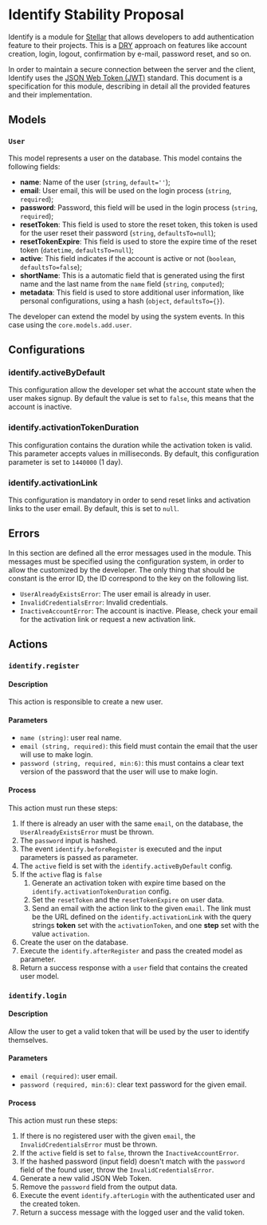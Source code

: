 # Identify Stability Proposal

Identify is a module for [Stellar](https://stellar-framework.com) that allows developers to add authentication feature to their projects. This is a [DRY](https://en.wikipedia.org/wiki/Don%27t_repeat_yourself) approach on features like account creation, login, logout, confirmation by e-mail, password reset, and so on.

In order to maintain a secure connection between the server and the client, Identify uses the [JSON Web Token (JWT)](https://tools.ietf.org/html/rfc7519) standard. This document is a specification for this module, describing in detail all the provided features and their implementation.

## Models

### `User`

This model represents a user on the database. This model contains the following fields:

* **name**: Name of the user (`string`, `default=''`);
* **email**: User email, this will be used on the login process (`string`, `required`);
* **password**: Password, this field will be used in the login process (`string`, `required`);
* **resetToken**: This field is used to store the reset token, this token is used for the user reset their password (`string`, `defaultsTo=null`);
* **resetTokenExpire**: This field is used to store the expire time of the reset token (`datetime`, `defaultsTo=null`);
* **active**: This field indicates if the account is active or not (`boolean`, `defaultsTo=false`);
* **shortName**: This is a automatic field that is generated using the first name and the last name from the `name` field (`string`, `computed`);
* **metadata**: This field is used to store additional user information, like personal configurations, using a hash (`object`, `defaultsTo={}`).

The developer can extend the model by using the system events. In this case using the `core.models.add.user`.

## Configurations

### identify.activeByDefault

This configuration allow the developer set what the account state when the user makes signup. By default the value is set to `false`, this means that the account is inactive.

### identify.activationTokenDuration

This configuration contains the duration while the activation token is valid. This parameter accepts values in milliseconds. By default, this configuration parameter is set to `1440000` (1 day).

### identify.activationLink

This configuration is mandatory in order to send reset links and activation links to the user email. By default, this is set to `null`.

## Errors

In this section are defined all the error messages used in the module. This messages must be specified using the configuration system, in order to allow the customized by the developer. The only thing that should be constant is the error ID, the ID correspond to the key on the following list.

- `UserAlreadyExistsError`: The user email is already in user.
- `InvalidCredentialsError`: Invalid credentials.
- `InactiveAccountError`: The account is inactive. Please, check your email for the activation link or request a new activation link.

## Actions

### `identify.register`

#### Description

This action is responsible to create a new user.

#### Parameters

- `name (string)`: user real name.
- `email (string, required)`: this field must contain the email that the user will use to make login.
- `password (string, required, min:6)`: this must contains a clear text version of the password that the user will use to make login.

#### Process

This action must run these steps:

1. If there is already an user with the same `email`, on the database, the `UserAlreadyExistsError` must be thrown.
2. The `password` input is hashed.
3. The event `identify.beforeRegister` is executed and the input parameters is passed as parameter.
4. The `active` field is set with the `identify.activeByDefault` config.
5. If the `active` flag is `false`
    1. Generate an activation token with expire time based on the `identify.activationTokenDuration` config.
    2. Set the `resetToken` and the `resetTokenExpire` on user data.
    3. Send an email with the action link to the given `email`. The link must be the URL defined on the `identify.activationLink` with the query strings **token** set with the `activationToken`, and one **step** set with the value `activation`.
6. Create the user on the database.
7. Execute the `identify.afterRegister` and pass the created model as parameter.
8. Return a success response with a `user` field that contains the created user model.

### `identify.login`

#### Description

Allow the user to get a valid token that will be used by the user to identify themselves.

#### Parameters

- `email (required)`: user email.
- `password (required, min:6)`: clear text password for the given email.

#### Process

This action must run these steps:

1. If there is no registered user with the given `email`, the `InvalidCredentialsError` must be thrown.
2. If the `active` field is set to `false`, thrown the `InactiveAccountError`.
3. If the hashed password (input field) doesn't match with the `password` field of the found user, throw the `InvalidCredentialsError`.
4. Generate a new valid JSON Web Token.
5. Remove the `password` field from the output data.
6. Execute the event `identify.afterLogin` with the authenticated user and the created token.
7. Return a success message with the logged user and the valid token.
